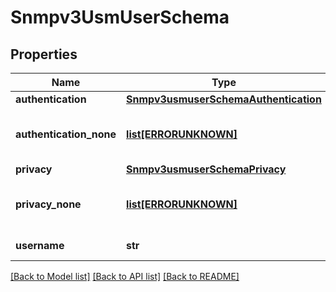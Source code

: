 # Snmpv3UsmUserSchema

## Properties
Name | Type | Description | Notes
------------ | ------------- | ------------- | -------------
**authentication** | [**Snmpv3usmuserSchemaAuthentication**](Snmpv3usmuserSchemaAuthentication.md) |  | [optional] 
**authentication_none** | [**list[ERRORUNKNOWN]**](.md) | Configure no authentication for the SNMPv3 user | [optional] 
**privacy** | [**Snmpv3usmuserSchemaPrivacy**](Snmpv3usmuserSchemaPrivacy.md) |  | [optional] 
**privacy_none** | [**list[ERRORUNKNOWN]**](.md) | Configure no privacy for the SNMPv3 user | [optional] 
**username** | **str** | SNMPv3 username | 

[[Back to Model list]](../README.md#documentation-for-models) [[Back to API list]](../README.md#documentation-for-api-endpoints) [[Back to README]](../README.md)


